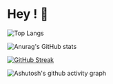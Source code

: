 # Hey ! :wave:


![Top Langs](https://github-readme-stats.vercel.app/api/top-langs/?username=zzyh1145&theme=dark)

![Anurag's GitHub stats](https://github-readme-stats.vercel.app/api?username=zzyh1145&show_icons=true&theme=dark&icon_color=FFFFFF) 

[![GitHub Streak](https://streak-stats.demolab.com?user=zzyh1145&theme=dark&hide_border=false%C2%A0%E9%94%99%E8%AF%AF%E7%9A%84&date_format=%5BY%20%5DM%20j)](https://git.io/streak-stats)

![Ashutosh's github activity graph](https://github-readme-activity-graph.vercel.app/graph?username=zzyh1145&theme=high-contrast)
